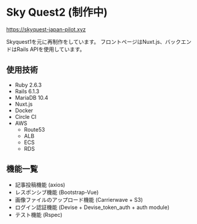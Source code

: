 # Sky Quest2 (制作中)
https://skyquest-japan-pilot.xyz

Skyquest1を元に再制作をしています。
フロントページはNuxt.js、バックエンドはRails APIを使用しています。

## 使用技術
- Ruby 2.6.3
- Rails 6.1.3
- MariaDB 10.4
- Nuxt.js
- Docker
- Circle CI
- AWS
  - Route53
  - ALB
  - ECS
  - RDS

## 機能一覧
- 記事投稿機能 (axios)
- レスポンシブ機能 (Bootstrap-Vue)
- 画像ファイルのアップロード機能 (Carrierwave + S3)
- ログイン認証機能 (Devise + Devise_token_auth + auth module)
- テスト機能 (Rspec)
